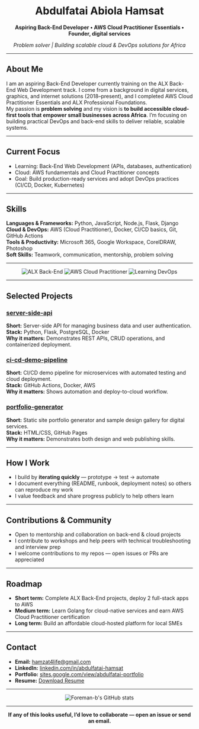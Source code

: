 <h1 align="center">Abdulfatai Abiola Hamsat</h1>
<p align="center"><strong>Aspiring Back-End Developer • AWS Cloud Practitioner Essentials • Founder, digital services</strong></p>
<p align="center">
  <em>Problem solver | Building scalable cloud & DevOps solutions for Africa</em>
</p>

---

## About Me
I am an aspiring Back-End Developer currently training on the ALX Back-End Web Development track. I come from a background in digital services, graphics, and internet solutions (2018–present), and I completed AWS Cloud Practitioner Essentials and ALX Professional Foundations.  
My passion is **problem solving** and my vision is **to build accessible cloud-first tools that empower small businesses across Africa**. I’m focusing on building practical DevOps and back-end skills to deliver reliable, scalable systems.

---

## Current Focus
- Learning: Back-End Web Development (APIs, databases, authentication)  
- Cloud: AWS fundamentals and Cloud Practitioner concepts  
- Goal: Build production-ready services and adopt DevOps practices (CI/CD, Docker, Kubernetes)

---

## Skills
**Languages & Frameworks:** Python, JavaScript, Node.js, Flask, Django  
**Cloud & DevOps:** AWS (Cloud Practitioner), Docker, CI/CD basics, Git, GitHub Actions  
**Tools & Productivity:** Microsoft 365, Google Workspace, CorelDRAW, Photoshop  
**Soft Skills:** Teamwork, communication, mentorship, problem solving

---

<p align="center">
  <img src="https://img.shields.io/badge/ALX-Back--End-blue" alt="ALX Back-End">
  <img src="https://img.shields.io/badge/AWS-Cloud_Practitioner-orange" alt="AWS Cloud Practitioner">
  <img src="https://img.shields.io/badge/Learning-DevOps-lightgrey" alt="Learning DevOps">
</p>

---

## Selected Projects

### [server-side-api](https://github.com/Foreman-b/server-side-api)  
**Short:** Server-side API for managing business data and user authentication.  
**Stack:** Python, Flask, PostgreSQL, Docker  
**Why it matters:** Demonstrates REST APIs, CRUD operations, and containerized deployment.

### [ci-cd-demo-pipeline](https://github.com/Foreman-b/ci-cd-demo-pipeline)  
**Short:** CI/CD demo pipeline for microservices with automated testing and cloud deployment.  
**Stack:** GitHub Actions, Docker, AWS  
**Why it matters:** Shows automation and deploy-to-cloud workflow.

### [portfolio-generator](https://github.com/Foreman-b/portfolio-generator)  
**Short:** Static site portfolio generator and sample design gallery for digital services.  
**Stack:** HTML/CSS, GitHub Pages  
**Why it matters:** Demonstrates both design and web publishing skills.

---

## How I Work
- I build by **iterating quickly** — prototype → test → automate  
- I document everything (README, runbook, deployment notes) so others can reproduce my work  
- I value feedback and share progress publicly to help others learn

---

## Contributions & Community
- Open to mentorship and collaboration on back-end & cloud projects  
- I contribute to workshops and help peers with technical troubleshooting and interview prep  
- I welcome contributions to my repos — open issues or PRs are appreciated

---

## Roadmap
- **Short term:** Complete ALX Back-End projects, deploy 2 full-stack apps to AWS  
- **Medium term:** Learn Golang for cloud-native services and earn AWS Cloud Practitioner certification  
- **Long term:** Build an affordable cloud-hosted platform for local SMEs

---

## Contact
- **Email:** hamzat4life@gmail.com  
- **LinkedIn:** [linkedin.com/in/abdulfatai-hamsat](https://www.linkedin.com/in/abdulfatai-hamsat)  
- **Portfolio:** [sites.google.com/view/abdulfatai-portfolio](https://sites.google.com/view/abdulfatai-portfolio)  
- **Resume:** [Download Resume](https://drive.google.com/file/d/FILE_ID/view) <!-- Replace FILE_ID with your actual file id -->

---

<p align="center">
  <img src="https://github-readme-stats.vercel.app/api?username=Foreman-b&show_icons=true&theme=default" alt="Foreman-b's GitHub stats" />
</p>

---

<p align="center">
  <strong>If any of this looks useful, I’d love to collaborate — open an issue or send an email.</strong>
</p>
